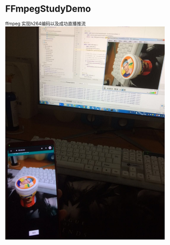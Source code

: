 # FFmpegStudyDemo
ffmpeg 实现h264编码以及成功直播推流
![image](https://github.com/whateverlj/FFmpegStudyDemo/blob/master/gif/mmexport1584455697026.jpg) 
